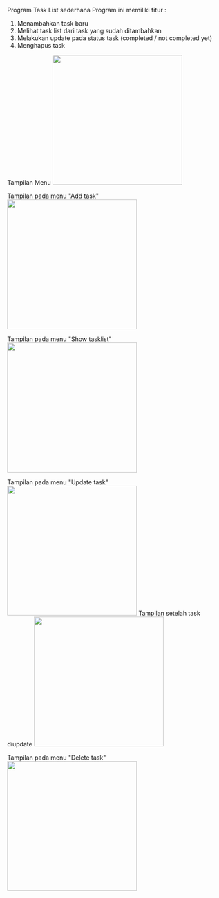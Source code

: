 Program Task List sederhana
Program ini memiliki fitur :
1. Menambahkan task baru
2. Melihat task list dari task yang sudah ditambahkan
3. Melakukan update pada status task (completed / not completed yet)
4. Menghapus task

Tampilan Menu
<img src="https://github.com/user-attachments/assets/c320611d-ba8c-4ca2-9b01-bdf27ea60ba2" height="300">

Tampilan pada menu "Add task"
<img src="https://github.com/user-attachments/assets/09d97e02-b449-418e-ac40-403373498a46" height="300">

Tampilan pada menu "Show tasklist"
<img src="https://github.com/user-attachments/assets/d1ce1217-a187-4359-b8c3-46f70f2ebdc0" height="300">

Tampilan pada menu "Update task"
<img src="https://github.com/user-attachments/assets/23ca5907-0197-441e-8276-bb68c5519ee2" height="300">
Tampilan setelah task diupdate
<img src="https://github.com/user-attachments/assets/97e12f0c-9a1a-451f-b071-2c79a3aa3327" height="300">

Tampilan pada menu "Delete task"
<img src="https://github.com/user-attachments/assets/a24dc610-0bcd-4c51-abd1-f20d9563c9ba" height="300">
